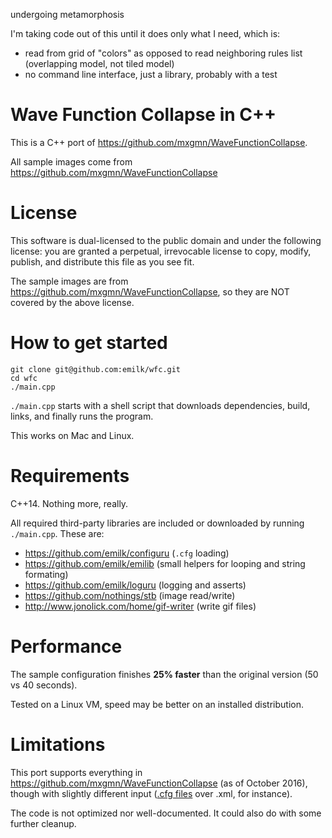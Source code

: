 undergoing metamorphosis

I'm taking code out of this until it does only what I need, which is:
- read from grid of "colors" as opposed to read neighboring rules list (overlapping model, not tiled model)
- no command line interface, just a library, probably with a test

# Wave Function Collapse in C++
This is a C++ port of https://github.com/mxgmn/WaveFunctionCollapse.

All sample images come from https://github.com/mxgmn/WaveFunctionCollapse

# License
This software is dual-licensed to the public domain and under the following
license: you are granted a perpetual, irrevocable license to copy, modify,
publish, and distribute this file as you see fit.

The sample images are from https://github.com/mxgmn/WaveFunctionCollapse, so they are NOT covered by the above license.

# How to get started

    git clone git@github.com:emilk/wfc.git
    cd wfc
    ./main.cpp

`./main.cpp` starts with a shell script that downloads dependencies, build, links, and finally runs the program.

This works on Mac and Linux.

# Requirements
C++14. Nothing more, really.

All required third-party libraries are included or downloaded by running `./main.cpp`. These are:

* https://github.com/emilk/configuru (`.cfg` loading)
* https://github.com/emilk/emilib (small helpers for looping and string formating)
* https://github.com/emilk/loguru (logging and asserts)
* https://github.com/nothings/stb (image read/write)
* http://www.jonolick.com/home/gif-writer (write gif files)

# Performance
The sample configuration finishes **25% faster** than the original version (50 vs 40 seconds).

Tested on a Linux VM, speed may be better on an installed distribution.

# Limitations
This port supports everything in https://github.com/mxgmn/WaveFunctionCollapse (as of October 2016),
though with slightly different input ([.cfg files](https://github.com/emilk/Configuru) over .xml, for instance).

The code is not optimized nor well-documented. It could also do with some further cleanup.
